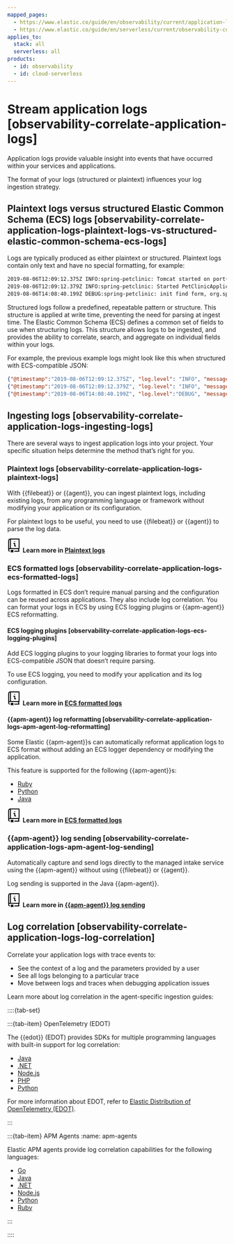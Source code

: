 ```yaml
---
mapped_pages:
  - https://www.elastic.co/guide/en/observability/current/application-logs.html
  - https://www.elastic.co/guide/en/serverless/current/observability-correlate-application-logs.html
applies_to:
  stack: all
  serverless: all
products:
  - id: observability
  - id: cloud-serverless
---
```


# Stream application logs [observability-correlate-application-logs]

Application logs provide valuable insight into events that have occurred within your services and applications.

The format of your logs (structured or plaintext) influences your log ingestion strategy.


## Plaintext logs versus structured Elastic Common Schema (ECS) logs [observability-correlate-application-logs-plaintext-logs-vs-structured-elastic-common-schema-ecs-logs]

Logs are typically produced as either plaintext or structured. Plaintext logs contain only text and have no special formatting, for example:

```txt
2019-08-06T12:09:12.375Z INFO:spring-petclinic: Tomcat started on port(s): 8080 (http) with context path, org.springframework.boot.web.embedded.tomcat.TomcatWebServer
2019-08-06T12:09:12.379Z INFO:spring-petclinic: Started PetClinicApplication in 7.095 seconds (JVM running for 9.082), org.springframework.samples.petclinic.PetClinicApplication
2019-08-06T14:08:40.199Z DEBUG:spring-petclinic: init find form, org.springframework.samples.petclinic.owner.OwnerController
```

Structured logs follow a predefined, repeatable pattern or structure. This structure is applied at write time, preventing the need for parsing at ingest time. The Elastic Common Schema (ECS) defines a common set of fields to use when structuring logs. This structure allows logs to be ingested, and provides the ability to correlate, search, and aggregate on individual fields within your logs.

For example, the previous example logs might look like this when structured with ECS-compatible JSON:

```json
{"@timestamp":"2019-08-06T12:09:12.375Z", "log.level": "INFO", "message":"Tomcat started on port(s): 8080 (http) with context path ''", "service.name":"spring-petclinic","process.thread.name":"restartedMain","log.logger":"org.springframework.boot.web.embedded.tomcat.TomcatWebServer"}
{"@timestamp":"2019-08-06T12:09:12.379Z", "log.level": "INFO", "message":"Started PetClinicApplication in 7.095 seconds (JVM running for 9.082)", "service.name":"spring-petclinic","process.thread.name":"restartedMain","log.logger":"org.springframework.samples.petclinic.PetClinicApplication"}
{"@timestamp":"2019-08-06T14:08:40.199Z", "log.level":"DEBUG", "message":"init find form", "service.name":"spring-petclinic","process.thread.name":"http-nio-8080-exec-8","log.logger":"org.springframework.samples.petclinic.owner.OwnerController","transaction.id":"28b7fb8d5aba51f1","trace.id":"2869b25b5469590610fea49ac04af7da"}
```


## Ingesting logs [observability-correlate-application-logs-ingesting-logs]

There are several ways to ingest application logs into your project. Your specific situation helps determine the method that’s right for you.


### Plaintext logs [observability-correlate-application-logs-plaintext-logs]

With {{filebeat}} or {{agent}}, you can ingest plaintext logs, including existing logs, from any programming language or framework without modifying your application or its configuration.

For plaintext logs to be useful, you need to use {{filebeat}} or {{agent}} to parse the log data.

**![documentation icon](/solutions/images/serverless-documentation.svg "") Learn more in [Plaintext logs](/solutions/observability/logs/plaintext-application-logs.md)**


### ECS formatted logs [observability-correlate-application-logs-ecs-formatted-logs]

Logs formatted in ECS don’t require manual parsing and the configuration can be reused across applications. They also include log correlation. You can format your logs in ECS by using ECS logging plugins or {{apm-agent}} ECS reformatting.


#### ECS logging plugins [observability-correlate-application-logs-ecs-logging-plugins]

Add ECS logging plugins to your logging libraries to format your logs into ECS-compatible JSON that doesn’t require parsing.

To use ECS logging, you need to modify your application and its log configuration.

**![documentation icon](/solutions/images/serverless-documentation.svg "") Learn more in [ECS formatted logs](/solutions/observability/logs/ecs-formatted-application-logs.md)**


#### {{apm-agent}} log reformatting [observability-correlate-application-logs-apm-agent-log-reformatting]

Some Elastic {{apm-agent}}s can automatically reformat application logs to ECS format without adding an ECS logger dependency or modifying the application.

This feature is supported for the following {{apm-agent}}s:

* [Ruby](apm-agent-ruby://reference/configuration.md#config-log-ecs-formatting)
* [Python](apm-agent-python://reference/logs.md#log-reformatting)
* [Java](apm-agent-java://reference/logs.md#log-reformatting)

**![documentation icon](/solutions/images/serverless-documentation.svg "") Learn more in [ECS formatted logs](/solutions/observability/logs/ecs-formatted-application-logs.md)**


### {{apm-agent}} log sending [observability-correlate-application-logs-apm-agent-log-sending]

Automatically capture and send logs directly to the managed intake service using the {{apm-agent}} without using {{filebeat}} or {{agent}}.

Log sending is supported in the Java {{apm-agent}}.

**![documentation icon](/solutions/images/serverless-documentation.svg "") Learn more in [{{apm-agent}} log sending](/solutions/observability/logs/apm-agent-log-sending.md)**


## Log correlation [observability-correlate-application-logs-log-correlation]

Correlate your application logs with trace events to:

* See the context of a log and the parameters provided by a user
* See all logs belonging to a particular trace
* Move between logs and traces when debugging application issues

Learn more about log correlation in the agent-specific ingestion guides:

::::{tab-set}

:::{tab-item} OpenTelemetry (EDOT)

The {{edot}} (EDOT) provides SDKs for multiple programming languages with built-in support for log correlation:

* [Java](elastic-otel-java://reference/edot-java/index.md)
* [.NET](elastic-otel-dotnet://reference/edot-dotnet/index.md)
* [Node.js](elastic-otel-node://reference/edot-node/index.md)
* [PHP](elastic-otel-php://reference/edot-php/index.md)
* [Python](elastic-otel-python://reference/edot-python/index.md)

For more information about EDOT, refer to [Elastic Distribution of OpenTelemetry (EDOT)](opentelemetry://reference/index.md).

:::

:::{tab-item} APM Agents
:name: apm-agents

Elastic APM agents provide log correlation capabilities for the following languages:

* [Go](apm-agent-go://reference/logs.md)
* [Java](apm-agent-java://reference/logs.md#log-correlation-ids)
* [.NET](apm-agent-dotnet://reference/logs.md)
* [Node.js](apm-agent-nodejs://reference/logs.md)
* [Python](apm-agent-python://reference/logs.md#log-correlation-ids)
* [Ruby](apm-agent-ruby://reference/logs.md)

:::

::::